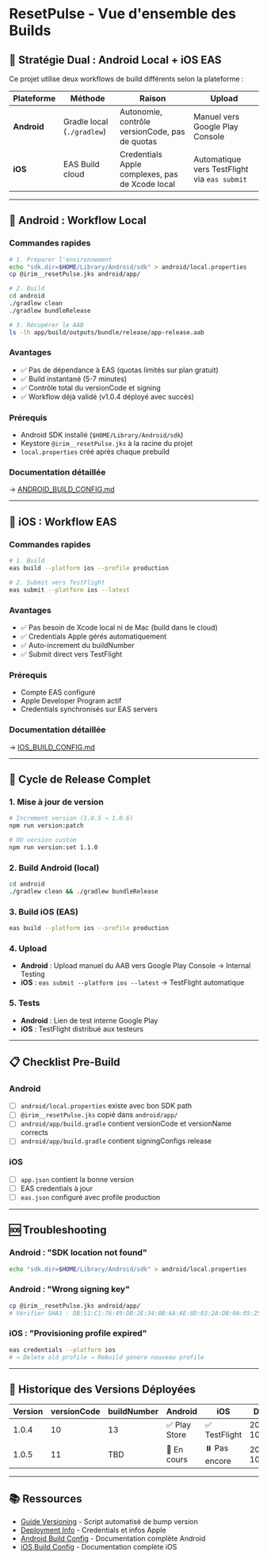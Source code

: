 # ResetPulse - Vue d'ensemble des Builds

## 🎯 Stratégie Dual : Android Local + iOS EAS

Ce projet utilise deux workflows de build différents selon la plateforme :

| Plateforme | Méthode | Raison | Upload |
|------------|---------|--------|--------|
| **Android** | Gradle local (`./gradlew`) | Autonomie, contrôle versionCode, pas de quotas | Manuel vers Google Play Console |
| **iOS** | EAS Build cloud | Credentials Apple complexes, pas de Xcode local | Automatique vers TestFlight via `eas submit` |

---

## 📱 Android : Workflow Local

### Commandes rapides
```bash
# 1. Préparer l'environnement
echo "sdk.dir=$HOME/Library/Android/sdk" > android/local.properties
cp @irim__resetPulse.jks android/app/

# 2. Build
cd android
./gradlew clean
./gradlew bundleRelease

# 3. Récupérer le AAB
ls -lh app/build/outputs/bundle/release/app-release.aab
```

### Avantages
- ✅ Pas de dépendance à EAS (quotas limités sur plan gratuit)
- ✅ Build instantané (5-7 minutes)
- ✅ Contrôle total du versionCode et signing
- ✅ Workflow déjà validé (v1.0.4 déployé avec succès)

### Prérequis
- Android SDK installé (`$HOME/Library/Android/sdk`)
- Keystore `@irim__resetPulse.jks` à la racine du projet
- `local.properties` créé après chaque prebuild

### Documentation détaillée
→ [ANDROID_BUILD_CONFIG.md](./ANDROID_BUILD_CONFIG.md)

---

## 🍎 iOS : Workflow EAS

### Commandes rapides
```bash
# 1. Build
eas build --platform ios --profile production

# 2. Submit vers TestFlight
eas submit --platform ios --latest
```

### Avantages
- ✅ Pas besoin de Xcode local ni de Mac (build dans le cloud)
- ✅ Credentials Apple gérés automatiquement
- ✅ Auto-increment du buildNumber
- ✅ Submit direct vers TestFlight

### Prérequis
- Compte EAS configuré
- Apple Developer Program actif
- Credentials synchronisés sur EAS servers

### Documentation détaillée
→ [IOS_BUILD_CONFIG.md](./IOS_BUILD_CONFIG.md)

---

## 🔄 Cycle de Release Complet

### 1. Mise à jour de version
```bash
# Increment version (1.0.5 → 1.0.6)
npm run version:patch

# OU version custom
npm run version:set 1.1.0
```

### 2. Build Android (local)
```bash
cd android
./gradlew clean && ./gradlew bundleRelease
```

### 3. Build iOS (EAS)
```bash
eas build --platform ios --profile production
```

### 4. Upload
- **Android** : Upload manuel du AAB vers Google Play Console → Internal Testing
- **iOS** : `eas submit --platform ios --latest` → TestFlight automatique

### 5. Tests
- **Android** : Lien de test interne Google Play
- **iOS** : TestFlight distribué aux testeurs

---

## 📋 Checklist Pre-Build

### Android
- [ ] `android/local.properties` existe avec bon SDK path
- [ ] `@irim__resetPulse.jks` copié dans `android/app/`
- [ ] `android/app/build.gradle` contient versionCode et versionName corrects
- [ ] `android/app/build.gradle` contient signingConfigs release

### iOS
- [ ] `app.json` contient la bonne version
- [ ] EAS credentials à jour
- [ ] `eas.json` configuré avec profile production

---

## 🆘 Troubleshooting

### Android : "SDK location not found"
```bash
echo "sdk.dir=$HOME/Library/Android/sdk" > android/local.properties
```

### Android : "Wrong signing key"
```bash
cp @irim__resetPulse.jks android/app/
# Vérifier SHA1 : DB:51:C1:76:49:DB:2E:34:0B:6A:AE:0D:03:2A:DB:0A:05:25:E4:58
```

### iOS : "Provisioning profile expired"
```bash
eas credentials --platform ios
# → Delete old profile → Rebuild génère nouveau profile
```

---

## 🎯 Historique des Versions Déployées

| Version | versionCode | buildNumber | Android | iOS | Date |
|---------|-------------|-------------|---------|-----|------|
| 1.0.4 | 10 | 13 | ✅ Play Store | ✅ TestFlight | 2025-10-05 |
| 1.0.5 | 11 | TBD | 🔄 En cours | ⏸️ Pas encore | 2025-10-08 |

---

## 📚 Ressources

- [Guide Versioning](../VERSIONING.md) - Script automatisé de bump version
- [Deployment Info](../DEPLOYMENT_INFO.md) - Credentials et infos Apple
- [Android Build Config](./ANDROID_BUILD_CONFIG.md) - Documentation complète Android
- [iOS Build Config](./IOS_BUILD_CONFIG.md) - Documentation complète iOS
